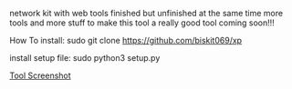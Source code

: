 network kit with web tools finished but unfinished at the same time more tools and more stuff to make this tool a really good tool coming soon!!!

How To install: sudo git clone https://github.com/biskit069/xp

install setup file: sudo python3 setup.py

[Tool Screenshot](https://github.com/biskit069/xp/screenshot.png)

